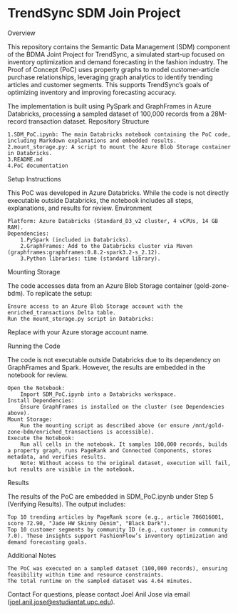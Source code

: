 # TrendSync SDM Join Project
Overview

This repository contains the Semantic Data Management (SDM) component of the BDMA Joint Project for TrendSync, a simulated start-up focused on inventory optimization and demand forecasting in the fashion industry. The Proof of Concept (PoC) uses property graphs to model customer-article purchase relationships, leveraging graph analytics to identify trending articles and customer segments. This supports TrendSync’s goals of optimizing inventory and improving forecasting accuracy.

The implementation is built using PySpark and GraphFrames in Azure Databricks, processing a sampled dataset of 100,000 records from a 28M-record transaction dataset.
Repository Structure

    1.SDM_PoC.ipynb: The main Databricks notebook containing the PoC code, including Markdown explanations and embedded results.
    2.mount_storage.py: A script to mount the Azure Blob Storage container in Databricks.
    3.README.md
    4.PoC documentation

Setup Instructions

This PoC was developed in Azure Databricks. While the code is not directly executable outside Databricks, the notebook includes all steps, explanations, and results for review.
Environment

    Platform: Azure Databricks (Standard_D3_v2 cluster, 4 vCPUs, 14 GB RAM).
    Dependencies:
        1.PySpark (included in Databricks).
        2.GraphFrames: Add to the Databricks cluster via Maven (graphframes:graphframes:0.8.2-spark3.2-s_2.12).
        3.Python libraries: time (standard library).

Mounting Storage

The code accesses data from an Azure Blob Storage container (gold-zone-bdm). To replicate the setup:

    Ensure access to an Azure Blob Storage account with the enriched_transactions Delta table.
    Run the mount_storage.py script in Databricks:

Replace <your-storage-account-name> with your Azure storage account name.

Running the Code

The code is not executable outside Databricks due to its dependency on GraphFrames and Spark. However, the results are embedded in the notebook for review.

    Open the Notebook:
        Import SDM_PoC.ipynb into a Databricks workspace.
    Install Dependencies:
        Ensure GraphFrames is installed on the cluster (see Dependencies above).
    Mount Storage:
        Run the mounting script as described above (or ensure /mnt/gold-zone-bdm/enriched_transactions is accessible).
    Execute the Notebook:
        Run all cells in the notebook. It samples 100,000 records, builds a property graph, runs PageRank and Connected Components, stores metadata, and verifies results.
        Note: Without access to the original dataset, execution will fail, but results are visible in the notebook.

Results

The results of the PoC are embedded in SDM_PoC.ipynb under Step 5 (Verifying Results). The output includes:

    Top 10 trending articles by PageRank score (e.g., article 706016001, score 72.90, "Jade HW Skinny Denim", "Black Dark").
    Top 10 customer segments by community ID (e.g., customer in community 7.0). These insights support FashionFlow’s inventory optimization and demand forecasting goals.

Additional Notes

    The PoC was executed on a sampled dataset (100,000 records), ensuring feasibility within time and resource constraints.
    The total runtime on the sampled dataset was 4.64 minutes.

Contact
For questions, please contact Joel Anil Jose via email (joel.anil.jose@estudiantat.upc.edu).
